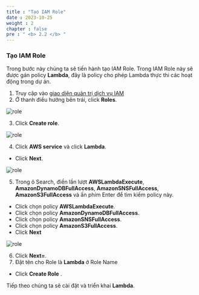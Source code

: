 ```yaml
---
title : "Tạo IAM Role"
date : 2023-10-25 
weight : 2 
chapter : false
pre : " <b> 2.2 </b> "
---
```


### Tạo IAM Role

Trong bước này chúng ta sẽ tiến hành tạo IAM Role. Trong IAM Role này sẽ được gán policy **Lambda**, đây là policy cho phép Lambda thực thi các hoạt động trong dự án.

1. Truy cập vào [giao diện quản trị dịch vụ IAM](https://console.aws.amazon.com/iamv2/)
2. Ở thanh điều hướng bên trái, click  **Roles**.  

![role](/images/2.prerequisite/createrole.jpg)

3. Click **Create role**.  

![role](/images/2.prerequisite/createrole1.jpg)

4. Click **AWS service** và click **Lambda**. 
  + Click **Next**.  

![role](/images/2.prerequisite/createrole3.jpg)

5. Trong ô Search, điền lần lượt **AWSLambdaExecute**, **AmazonDynamoDBFullAccess**, **AmazonSNSFullAccess**, **AmazonS3FullAccess** và ấn phím Enter để tìm kiếm policy này.
  + Click chọn policy **AWSLambdaExecute**.
  + Click chọn policy **AmazonDynamoDBFullAccess**.
  + Click chọn policy **AmazonSNSFullAccess**.
  + Click chọn policy **AmazonS3FullAccess**.
  + Click **Next**

![role](/images/2.prerequisite/createrole2.jpg)

6. Click **Next=**.
7. Đặt tên cho Role là **Lambda** ở Role Name  
  + Click **Create Role** \.


Tiếp theo chúng ta sẽ cài đặt và triển khai **Lambda**.
